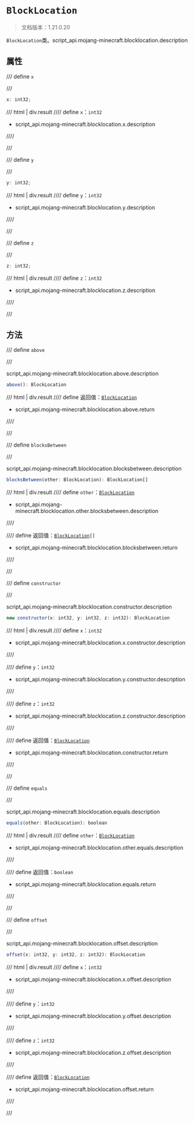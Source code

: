 # `BlockLocation`

> 文档版本：1.21.0.20

`BlockLocation`类。script_api.mojang-minecraft.blocklocation.description

## 属性

/// define
`x`


///

```js
x: int32;
```

/// html | div.result
//// define
`x`：`int32`

- script_api.mojang-minecraft.blocklocation.x.description


////

///


/// define
`y`


///

```js
y: int32;
```

/// html | div.result
//// define
`y`：`int32`

- script_api.mojang-minecraft.blocklocation.y.description


////

///


/// define
`z`


///

```js
z: int32;
```

/// html | div.result
//// define
`z`：`int32`

- script_api.mojang-minecraft.blocklocation.z.description


////

///


## 方法

/// define
`above`


///

script_api.mojang-minecraft.blocklocation.above.description

```js
above(): BlockLocation
```

/// html | div.result
//// define
返回值：[`BlockLocation`](./blocklocation.md)

- script_api.mojang-minecraft.blocklocation.above.return


////

///


/// define
`blocksBetween`


///

script_api.mojang-minecraft.blocklocation.blocksbetween.description

```js
blocksBetween(other: BlockLocation): BlockLocation[]
```

/// html | div.result
//// define
`other`：[`BlockLocation`](./blocklocation.md)

- script_api.mojang-minecraft.blocklocation.other.blocksbetween.description


////

//// define
返回值：<code><a href="../blocklocation/">BlockLocation</a>[]</code>

- script_api.mojang-minecraft.blocklocation.blocksbetween.return


////

///


/// define
`constructor`


///

script_api.mojang-minecraft.blocklocation.constructor.description

```js
new constructor(x: int32, y: int32, z: int32): BlockLocation
```

/// html | div.result
//// define
`x`：`int32`

- script_api.mojang-minecraft.blocklocation.x.constructor.description


////

//// define
`y`：`int32`

- script_api.mojang-minecraft.blocklocation.y.constructor.description


////

//// define
`z`：`int32`

- script_api.mojang-minecraft.blocklocation.z.constructor.description


////

//// define
返回值：[`BlockLocation`](./blocklocation.md)

- script_api.mojang-minecraft.blocklocation.constructor.return


////

///


/// define
`equals`


///

script_api.mojang-minecraft.blocklocation.equals.description

```js
equals(other: BlockLocation): boolean
```

/// html | div.result
//// define
`other`：[`BlockLocation`](./blocklocation.md)

- script_api.mojang-minecraft.blocklocation.other.equals.description


////

//// define
返回值：`boolean`

- script_api.mojang-minecraft.blocklocation.equals.return


////

///


/// define
`offset`


///

script_api.mojang-minecraft.blocklocation.offset.description

```js
offset(x: int32, y: int32, z: int32): BlockLocation
```

/// html | div.result
//// define
`x`：`int32`

- script_api.mojang-minecraft.blocklocation.x.offset.description


////

//// define
`y`：`int32`

- script_api.mojang-minecraft.blocklocation.y.offset.description


////

//// define
`z`：`int32`

- script_api.mojang-minecraft.blocklocation.z.offset.description


////

//// define
返回值：[`BlockLocation`](./blocklocation.md)

- script_api.mojang-minecraft.blocklocation.offset.return


////

///

